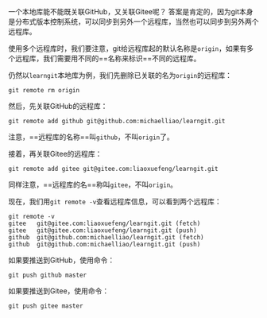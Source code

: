 
一个本地库能不能既关联GitHub，又关联Gitee呢？
答案是肯定的，因为git本身是分布式版本控制系统，可以同步到另外一个远程库，当然也可以同步到另外两个远程库。

使用多个远程库时，我们要注意，git给远程库起的默认名称是`origin`，如果有多个远程库，我们需要用不同的==名称来标识==不同的远程库。

仍然以`learngit`本地库为例，我们先删除已关联的名为`origin`的远程库：
```
git remote rm origin
```

然后，先关联GitHub的远程库：
```
git remote add github git@github.com:michaelliao/learngit.git
```
注意，==远程库的名称==叫`github`，不叫`origin`了。

接着，再关联Gitee的远程库：
```
git remote add gitee git@gitee.com:liaoxuefeng/learngit.git
```
同样注意，==远程库的名==称叫`gitee`，不叫`origin`。

现在，我们用`git remote -v`查看远程库信息，可以看到两个远程库：
```
git remote -v
gitee	git@gitee.com:liaoxuefeng/learngit.git (fetch)
gitee	git@gitee.com:liaoxuefeng/learngit.git (push)
github	git@github.com:michaelliao/learngit.git (fetch)
github	git@github.com:michaelliao/learngit.git (push)
```

如果要推送到GitHub，使用命令：
```
git push github master
```

如果要推送到Gitee，使用命令：
```
git push gitee master
```
